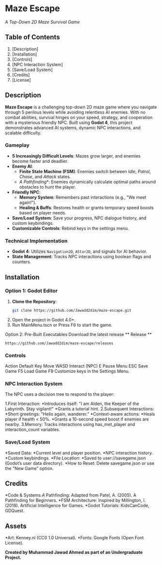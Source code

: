 # Maze Escape
*A Top-Down 2D Maze Survival Game*  

## Table of Contents  
1. [Description] 
2. [Installation]
3. [Controls] 
4. [NPC Interaction System]
5. [Save/Load System] 
6. [Credits]
7. [License]

## Description  
**Maze Escape** is a challenging top-down 2D maze game where you navigate through 5 perilous levels while avoiding relentless AI enemies. With no combat abilities, survival hinges on your speed, strategy, and cooperation with a mysterious friendly NPC. Built using **Godot 4**, this project demonstrates advanced AI systems, dynamic NPC interactions, and scalable difficulty.  

### Gameplay  
- **5 Increasingly Difficult Levels**: Mazes grow larger, and enemies become faster and deadlier.  
- **Enemy AI**:  
  - **Finite State Machine (FSM)**: Enemies switch between *Idle*, *Patrol*, *Chase*, and *Attack* states.  
  - **A* Pathfinding**: Enemies dynamically calculate optimal paths around obstacles to hunt the player.  
- **Friendly NPC**:  
  - **Memory System**: Remembers past interactions (e.g., "We meet again!").  
  - **Healing & Buffs**: Restores health or grants temporary speed boosts based on player needs.  
- **Save/Load System**: Save your progress, NPC dialogue history, and custom keybindings.  
- **Customizable Controls**: Rebind keys in the settings menu.  

### Technical Implementation  
- **Godot 4**: Utilizes `Navigation2D`, `AStar2D`, and signals for AI behavior.  
- **State Management**: Tracks NPC interactions using boolean flags and counters.  


## Installation  
### Option 1: Godot Editor  
1. **Clone the Repository**:  
   ```bash  
   git clone https://github.com/Jawadd2dim/maze-escape.git
2. Open the project in Godot 4.0+.
3. Run MainMenu.tscn or Press F6 to start the game.

Option 2: Pre-Built Executables
Download the latest release
** Release **
```
https://github.com/Jawadd2dim/maze-escape/releases

```



### Controls
Action                	Default Key
Move                      	WASD
Interact  (NPC)             	E
Pause Menu	                 ESC
Save Game	                    F5
Load Game                   	F9
Customize keys in the Settings Menu.


### NPC Interaction System
The NPC uses a decision tree to respond to the player:

1.First Interaction:
    *Introduces itself: "I am Alden, the Keeper of the Labyrinth. Stay vigilant!"
    *Grants a tutorial hint.
2.Subsequent Interactions:
    *Short greetings: "Hello again, wanderer."
    *Context-aware actions:
        *Heals player if health < 50%.
        *Grants a 10-second speed boost if enemies are nearby.
3.Memory: Tracks interactions using has_met_player and interaction_count variables.


### Save/Load System
  *Saved Data:
  *Current level and player position.
  *NPC interaction history.
  *Custom keybindings.
  *File Location:
  *Saved to user://savegame.json (Godot’s user data directory).
  *How to Reset: Delete savegame.json or use the "New Game" option.




## Credits
*Code & Systems
*A* Pathfinding: Adapted from Patel, A. (2005). A Pathfinding for Beginners.
*FSM Architecture: Inspired by Millington, I. (2019). Artificial Intelligence for Games.
*Godot Tutorials: KidsCanCode, GDQuest.

## Assets
*Art: Kenney.nl (CC0 1.0 Universal).
*Fonts: Google Fonts (Open Font License).






**Created by Muhammad Jawad Ahmed as part of an Undergraduate Project.**
